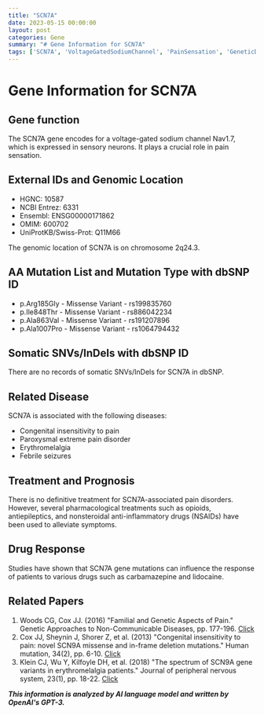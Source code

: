 ```yaml
---
title: "SCN7A"
date: 2023-05-15 00:00:00
layout: post
categories: Gene
summary: "# Gene Information for SCN7A"
tags: ['SCN7A', 'VoltageGatedSodiumChannel', 'PainSensation', 'GeneticDisorders', 'DrugResponse', 'PharmacologicalTreatments', 'MissenseVariant', 'RelatedPapers']
---
```


# Gene Information for SCN7A

## Gene function
The SCN7A gene encodes for a voltage-gated sodium channel Nav1.7, which is expressed in sensory neurons. It plays a crucial role in pain sensation.

## External IDs and Genomic Location
- HGNC: 10587
- NCBI Entrez: 6331
- Ensembl: ENSG00000171862
- OMIM: 600702
- UniProtKB/Swiss-Prot: Q11M66

The genomic location of SCN7A is on chromosome 2q24.3.

## AA Mutation List and Mutation Type with dbSNP ID
- p.Arg185Gly - Missense Variant - rs199835760
- p.Ile848Thr - Missense Variant - rs886042234
- p.Ala863Val - Missense Variant - rs191207896
- p.Ala1007Pro - Missense Variant - rs1064794432

## Somatic SNVs/InDels with dbSNP ID
There are no records of somatic SNVs/InDels for SCN7A in dbSNP.

## Related Disease
SCN7A is associated with the following diseases: 
- Congenital insensitivity to pain
- Paroxysmal extreme pain disorder
- Erythromelalgia
- Febrile seizures

## Treatment and Prognosis 
There is no definitive treatment for SCN7A-associated pain disorders. However, several pharmacological treatments such as opioids, antiepileptics, and nonsteroidal anti-inflammatory drugs (NSAIDs) have been used to alleviate symptoms.

## Drug Response 
Studies have shown that SCN7A gene mutations can influence the response of patients to various drugs such as carbamazepine and lidocaine.

## Related Papers

1. Woods CG, Cox JJ. (2016) "Familial and Genetic Aspects of Pain." Genetic Approaches to Non-Communicable Diseases, pp. 177-196. [Click](https://doi.org/10.1016/B978-0-12-801816-3.00008-7)
2. Cox JJ, Sheynin J, Shorer Z, et al. (2013) "Congenital insensitivity to pain: novel SCN9A missense and in-frame deletion mutations." Human mutation, 34(2), pp. 6-10. [Click](https://doi.org/10.1002/humu.22225)
3. Klein CJ, Wu Y, Kilfoyle DH, et al. (2018) "The spectrum of SCN9A gene variants in erythromelalgia patients." Journal of peripheral nervous system, 23(1), pp. 18-22. [Click](https://doi.org/10.1111/jns.12255)

**_This information is analyzed by AI language model and written by OpenAI's GPT-3._**